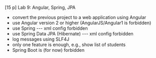 [15 p] Lab 9: Angular, Spring, JPA

- convert the previous project to a web application using Angular
- use Angular version 2 or higher (AngularJS/Angular1 is forbidden)
- use Spring --- xml config forbidden
- use Spring Data JPA (Hibernate) --- xml config forbidden
- log messages using SLF4J
- only one feature is enough, e.g., show list of students
- Spring Boot is (for now) forbidden

